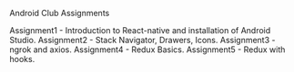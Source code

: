 Android Club Assignments

Assignment1 - Introduction to React-native and installation of Android Studio.
Assignment2 - Stack Navigator, Drawers, Icons.
Assignment3 - ngrok and axios.
Assignment4 - Redux Basics.
Assignment5 - Redux with hooks.
